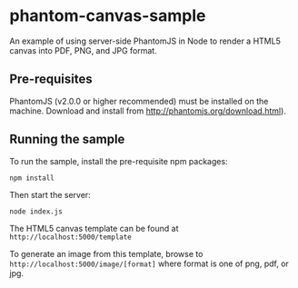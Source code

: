 # phantom-canvas-sample

An example of using server-side PhantomJS in Node to render a HTML5 canvas into PDF, PNG, and JPG format.

## Pre-requisites

PhantomJS (v2.0.0 or higher recommended) must be installed on the machine. Download and install from http://phantomjs.org/download.html).

## Running the sample

To run the sample, install the pre-requisite npm packages:

```npm install```

Then start the server:

```node index.js```

The HTML5 canvas template can be found at ```http://localhost:5000/template```

To generate an image from this template, browse to ```http://localhost:5000/image/[format]``` where format is one of png, pdf, or jpg.
